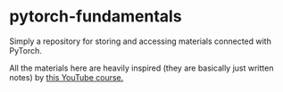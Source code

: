 # pytorch-fundamentals

Simply a repository for storing and accessing materials connected with PyTorch.

All the materials here are heavily inspired (they are basically just written notes) by <a href="https://www.youtube.com/watch?v=c36lUUr864M">this YouTube course.</href>

